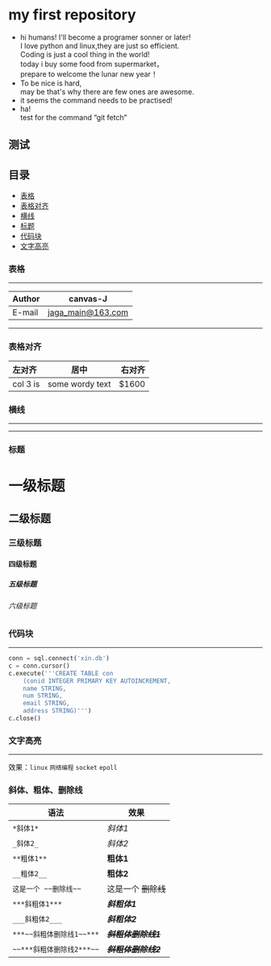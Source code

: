 my first repository
===================
* hi humans!
I'll become a programer sonner or later!<br>
I love python and linux,they are just so efficient.<br>
Coding is just a cool thing in the world!<br>
today i buy some food from supermarket，<br>prepare to welcome the lunar new year！
* To be nice is hard,<br>may be that's why there are few ones are awesome.
*   it seems the command needs to be practised!
*   ha!<br>test for the command “git fetch”

测试
----------
## 目录
* [表格](#表格)
* [表格对齐](#表格对齐)
* [横线](#横线)
* [标题](#标题)
* [代码块](#代码块)
* [文字高亮](#文字高亮)

### 表格
****
|Author|canvas-J|
|---|---|
|E-mail|jaga_main@163.com|
****
### 表格对齐
| 左对齐 | 居中  | 右对齐 |
| :------------ |:---------------:| ---------:|
| col 3 is      | some wordy text | $1600 |

### 横线
---
___

### 标题

# 一级标题
## 二级标题
### 三级标题
#### 四级标题
##### 五级标题
###### 六级标题

### 代码块
---
```python
conn = sql.connect('xin.db')
c = conn.cursor()
c.execute('''CREATE TABLE con
    (conid INTEGER PRIMARY KEY AUTOINCREMENT,
    name STRING,
    num STRING,
    email STRING,
    address STRING)''')
c.close()
```
### 文字高亮
---
效果：`linux` `网络编程` `socket` `epoll`

### 斜体、粗体、删除线
|语法|效果|
|----|-----|
|`*斜体1*`|*斜体1*|
|`_斜体2_`| _斜体2_|
|`**粗体1**`|**粗体1**|
|`__粗体2__`|__粗体2__|
|`这是一个 ~~删除线~~`|这是一个 ~~删除线~~|
|`***斜粗体1***`|***斜粗体1***|
|`___斜粗体2___`|___斜粗体2___|
|`***~~斜粗体删除线1~~***`|***~~斜粗体删除线1~~***|
|`~~***斜粗体删除线2***~~`|~~***斜粗体删除线2***~~|

### 
